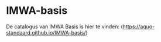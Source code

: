 # IMWA-basis
De catalogus van IMWA Basis is hier te vinden: (https://aquo-standaard.github.io/IMWA-basis/)
